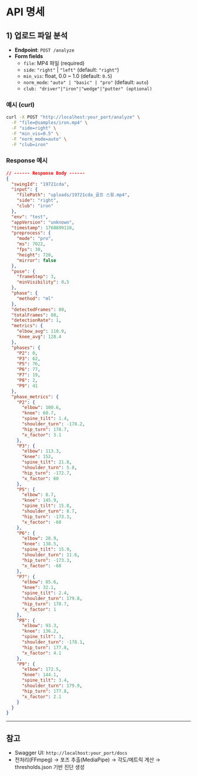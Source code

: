 # API 명세

## 1) 업로드 파일 분석
- **Endpoint**: `POST /analyze`
- **Form fields**
  - `file`: MP4 파일 (required)
  - `side`: `"right"` | `"left"` (default: `"right"`)
  - `min_vis`: float, 0.0 ~ 1.0 (default: `0.5`)
  - `norm_mode`: `"auto" | "basic" | "pro"` (default: `auto`)
  - `club: "driver"|"iron"|"wedge"|"putter" (optional)`

### 예시 (curl)
```bash
curl -X POST "http://localhost:your_port/analyze" \
  -F "file=@samples/iron.mp4" \
  -F "side=right" \
  -F "min_vis=0.5" \
  -F "norm_mode=auto" \
  -F "club=iron"
```

### Response 예시 
```json
// ------ Response Body ------ 
{
  "swingId": "19721cda",
  "input": {
    "filePath": "uploads/19721cda_골프 스윙.mp4",
    "side": "right",
    "club": "iron"
  },
  "env": "test",
  "appVersion": "unknown",
  "timestamp": 1760899118,
  "preprocess": {
    "mode": "pro",
    "ms": 7022,
    "fps": 30,
    "height": 720,
    "mirror": false
  },
  "pose": {
    "frameStep": 3,
    "minVisibility": 0.5
  },
  "phase": {
    "method": "ml"
  },
  "detectedFrames": 80,
  "totalFrames": 80,
  "detectionRate": 1,
  "metrics": {
    "elbow_avg": 110.9,
    "knee_avg": 128.4
  },
  "phases": {
    "P2": 0,
    "P3": 62,
    "P5": 76,
    "P6": 77,
    "P7": 19,
    "P8": 2,
    "P9": 41
  },
  "phase_metrics": {
    "P2": {
      "elbow": 100.6,
      "knee": 60.7,
      "spine_tilt": 1.4,
      "shoulder_turn": -178.2,
      "hip_turn": 178.7,
      "x_factor": 3.1
    },
    "P3": {
      "elbow": 113.3,
      "knee": 152,
      "spine_tilt": 21.8,
      "shoulder_turn": 5.8,
      "hip_turn": -172.7,
      "x_factor": 60
    },
    "P5": {
      "elbow": 8.7,
      "knee": 145.9,
      "spine_tilt": 15.8,
      "shoulder_turn": 8.7,
      "hip_turn": -173.3,
      "x_factor": -60
    },
    "P6": {
      "elbow": 28.9,
      "knee": 138.5,
      "spine_tilt": 15.9,
      "shoulder_turn": 11.6,
      "hip_turn": -173.3,
      "x_factor": -60
    },
    "P7": {
      "elbow": 85.6,
      "knee": 32.1,
      "spine_tilt": 2.4,
      "shoulder_turn": 179.8,
      "hip_turn": 178.7,
      "x_factor": 1
    },
    "P8": {
      "elbow": 93.3,
      "knee": 136.2,
      "spine_tilt": 3,
      "shoulder_turn": -178.1,
      "hip_turn": 177.8,
      "x_factor": 4.1
    },
    "P9": {
      "elbow": 172.5,
      "knee": 144.1,
      "spine_tilt": 3.4,
      "shoulder_turn": 179.9,
      "hip_turn": 177.8,
      "x_factor": 2.1
    }
  }
}
```

---

## 참고
- Swagger UI: `http://localhost:your_port/docs`  
- 전처리(FFmpeg) → 포즈 추출(MediaPipe) → 각도/메트릭 계산 → thresholds.json 기반 진단 생성